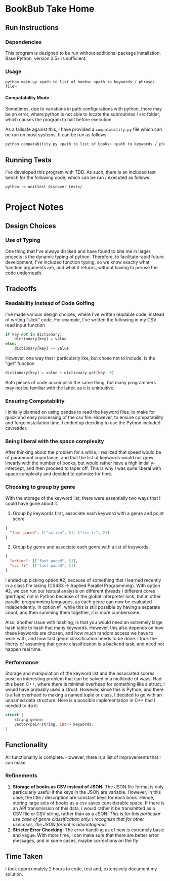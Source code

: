 # BookBub Take Home

## Run Instructions

### Dependencies

This program is designed to be run without additional package installation. Base Python, version 3.5+ is sufficient.

### Usage

```shell
python main.py <path to list of books> <path to keywords / phrases file>
```

#### Compatability Mode

Sometimes, due to variations in path configurations with python, there may be an error, where python is not able to locate the subroutines / src folder, which causes the program to halt before execution. 

As a failsafe against this, I have provided a `compatability.py` file which can be run on most systems. It can be run as follows

```bash
python compatability.py <path to list of books> <path to keywords / phrases file>
```

## Running Tests

I've developed this program with TDD. As such, there is an included test bench for the following code, which can be run / executed as follows

```bash
python -m unittest discover tests/
```


# Project Notes

## Design Choices

### Use of Typing

One thing that I've always disliked and have found to bite me in larger projects is the dynamic typing of python.
Therefore, to facilitate rapid future development, I've included function typing, so we know exactly
what function arguments are, and what it returns, without having to peruse the code underneath.

## Tradeoffs

### Readability instead of Code Golfing

I've made various design choices, where I've written readable code, instead of writing "slick" code. For example, I've
written the following in my CSV read input function

```python
if key not in dictionary:
    dictionary[key] = value
else:
    dictionary[key] += value
```

However, one way that I particularly like, but chose not to include, is the "get" function
```python
dictionary[key] = value + dictionary.get(key, 0)
```

Both pieces of code accomplish the same thing, but many programmers may not be familiar with the latter, as it is 
unintuitive. 

### Ensuring Compatability

I initially planned on using pandas to read the keyword files, to make for quick and easy processing of the csv file. However, to ensure compatability and forgo installation time, I ended up deciding to use the Python included csvreader.

### Being liberal with the space complexity

After thinking about the problem for a while, I realized that speed would be of paramount importance, and that the list
of keywords would not grow linearly with the number of books, but would rather have a high initial y-intercept, and then
proceed to taper off. This is why I was quite liberal with space complexity and decided to optimize for time.

### Choosing to group by genre

With the storage of the keyword list, there were essentially two ways that I could have gone about it.

1. Group by keywords first, associate each keyword with a genre and point score

```json
{
  "fast paced": [["action", 5], ["sci-fi", 2]]
}
```
2. Group by genre and associate each genre with a list of keywords

```json
{
  "action": [["fast paced", 5]],
  "sci-fi": [["fast paced", 2]]
}
```

I ended up picking option #2, because of something that I learned recently in a class I'm taking (CS483 -> Applied 
Parallel Programming). With option #2, we can run our textual analysis on different threads / different cores (perhaps)
not in Python because of the global interpreter lock, but in other parallel programming languages, as each genre can now
be evaluated independently. In option #1, while this is still possible by having a separate count, and then summing them
together, it is more cumbersome.

Also, another issue with hashing, is that you would need an extremely large hash table to hash that many keywords. However,
this also depends on how these keywords are chosen, and how much random access we have to work with, and how fast genre
classification needs to be done. I took the liberty of assuming that genre classification is a backend task, and need 
not happen real time.

### Performance

Storage and manipulation of the keyword list and the associated scores pose an interesting problem that can be solved 
in a multitude of ways. Had this been C++, where there is minimal overhead for something like a struct, I would have
probably used a struct. However, since this is Python, and there is a fair overhead to making a named tuple or class,
I decided to go with an unnamed data structure. Here is a possible implementation in C++ had I needed to do it:

```cpp
struct {
    string genre;
    vector<pair<string, int>> keywords;
}
```

## Functionality

All functionality is complete. However, there is a list of improvements that I can make

### Refinements

1. **Storage of books as CSV instead of JSON:** The JSON file format is only particularly useful if the keys in the JSON are variable. However, in this case, the title / description are constant keys for each book. Hence, storing large sets of books as a csv saves considerable space. If there is an API transmission of this data, I would rather it be transmitted as a CSV file or CSV string, rather than as a JSON. _This is for this particular use case of genre classification only. I recognize that for other usecases, the JSON format is advantageous_
2. **Stricter Error Checking**: The error handling as of now is extremely basic and vague. With more time, I can make
                                sure that there are better error messages, and in some cases, maybe corrections on the fly
## Time Taken

I took approximately 2 hours to code, test and, extensively document my solution.